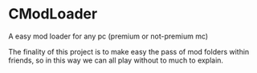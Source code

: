 # CModLoader
A easy mod loader for any pc (premium or not-premium mc)

The finality of this project is to make easy the pass of mod folders within friends, so in this way we can all play without to much to explain.

